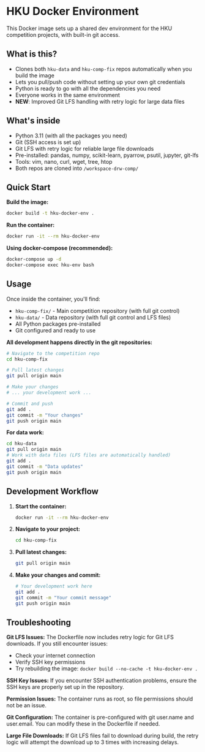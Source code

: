 # HKU Docker Environment

This Docker image sets up a shared dev environment for the HKU competition projects, with built-in git access.

## What is this?

- Clones both `hku-data` and `hku-comp-fix` repos automatically when you build the image
- Lets you pull/push code without setting up your own git credentials
- Python is ready to go with all the dependencies you need
- Everyone works in the same environment
- **NEW**: Improved Git LFS handling with retry logic for large data files

## What's inside

- Python 3.11 (with all the packages you need)
- Git (SSH access is set up)
- Git LFS with retry logic for reliable large file downloads
- Pre-installed: pandas, numpy, scikit-learn, pyarrow, psutil, jupyter, git-lfs
- Tools: vim, nano, curl, wget, tree, htop
- Both repos are cloned into `/workspace-drw-comp/`

## Quick Start

**Build the image:**
```bash
docker build -t hku-docker-env .
```

**Run the container:**
```bash
docker run -it --rm hku-docker-env
```

**Using docker-compose (recommended):**
```bash
docker-compose up -d
docker-compose exec hku-env bash
```

## Usage

Once inside the container, you'll find:
- `hku-comp-fix/` - Main competition repository (with full git control)
- `hku-data/` - Data repository (with full git control and LFS files)
- All Python packages pre-installed
- Git configured and ready to use

**All development happens directly in the git repositories:**

```bash
# Navigate to the competition repo
cd hku-comp-fix

# Pull latest changes
git pull origin main

# Make your changes
# ... your development work ...

# Commit and push
git add .
git commit -m "Your changes"
git push origin main
```

**For data work:**
```bash
cd hku-data
git pull origin main
# Work with data files (LFS files are automatically handled)
git add .
git commit -m "Data updates"
git push origin main
```

## Development Workflow

1. **Start the container:**
   ```bash
   docker run -it --rm hku-docker-env
   ```

2. **Navigate to your project:**
   ```bash
   cd hku-comp-fix
   ```

3. **Pull latest changes:**
   ```bash
   git pull origin main
   ```

4. **Make your changes and commit:**
   ```bash
   # Your development work here
   git add .
   git commit -m "Your commit message"
   git push origin main
   ```

## Troubleshooting

**Git LFS Issues:**
The Dockerfile now includes retry logic for Git LFS downloads. If you still encounter issues:
- Check your internet connection
- Verify SSH key permissions
- Try rebuilding the image: `docker build --no-cache -t hku-docker-env .`

**SSH Key Issues:**
If you encounter SSH authentication problems, ensure the SSH keys are properly set up in the repository.

**Permission Issues:**
The container runs as root, so file permissions should not be an issue.

**Git Configuration:**
The container is pre-configured with git user.name and user.email. You can modify these in the Dockerfile if needed.

**Large File Downloads:**
If Git LFS files fail to download during build, the retry logic will attempt the download up to 3 times with increasing delays.